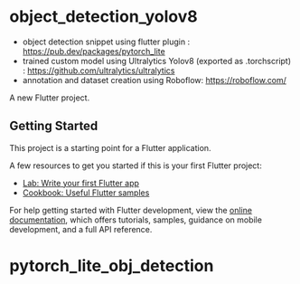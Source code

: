 # object_detection_yolov8
- object detection snippet using flutter plugin : https://pub.dev/packages/pytorch_lite
- trained custom model using Ultralytics Yolov8 (exported as .torchscript) : https://github.com/ultralytics/ultralytics
- annotation and dataset creation using Roboflow: https://roboflow.com/

A new Flutter project.

## Getting Started

This project is a starting point for a Flutter application.

A few resources to get you started if this is your first Flutter project:

- [Lab: Write your first Flutter app](https://docs.flutter.dev/get-started/codelab)
- [Cookbook: Useful Flutter samples](https://docs.flutter.dev/cookbook)

For help getting started with Flutter development, view the
[online documentation](https://docs.flutter.dev/), which offers tutorials,
samples, guidance on mobile development, and a full API reference.
# pytorch_lite_obj_detection
